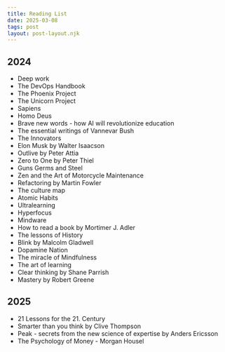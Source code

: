 ```yaml
---
title: Reading List
date: 2025-03-08
tags: post
layout: post-layout.njk
---
```


## 2024

- Deep work
- The DevOps Handbook
- The Phoenix Project
- The Unicorn Project
- Sapiens
- Homo Deus
- Brave new words - how AI will revolutionize education
- The essential writings of Vannevar Bush
- The Innovators
- Elon Musk by Walter Isaacson
- Outlive by Peter Attia
- Zero to One by Peter Thiel 
- Guns Germs and Steel
- Zen and the Art of Motorcycle Maintenance
- Refactoring by Martin Fowler
- The culture map
- Atomic Habits
- Ultralearning
- Hyperfocus
- Mindware
- How to read a book by Mortimer J. Adler
- The lessons of History
- Blink by Malcolm Gladwell
- Dopamine Nation
- The miracle of Mindfulness
- The art of learning
- Clear thinking by Shane Parrish
- Mastery by Robert Greene

## 2025

- 21 Lessons for the 21. Century
- Smarter than you think by Clive Thompson
- Peak - secrets from the new science of expertise by Anders Ericsson
- The Psychology of Money - Morgan Housel
